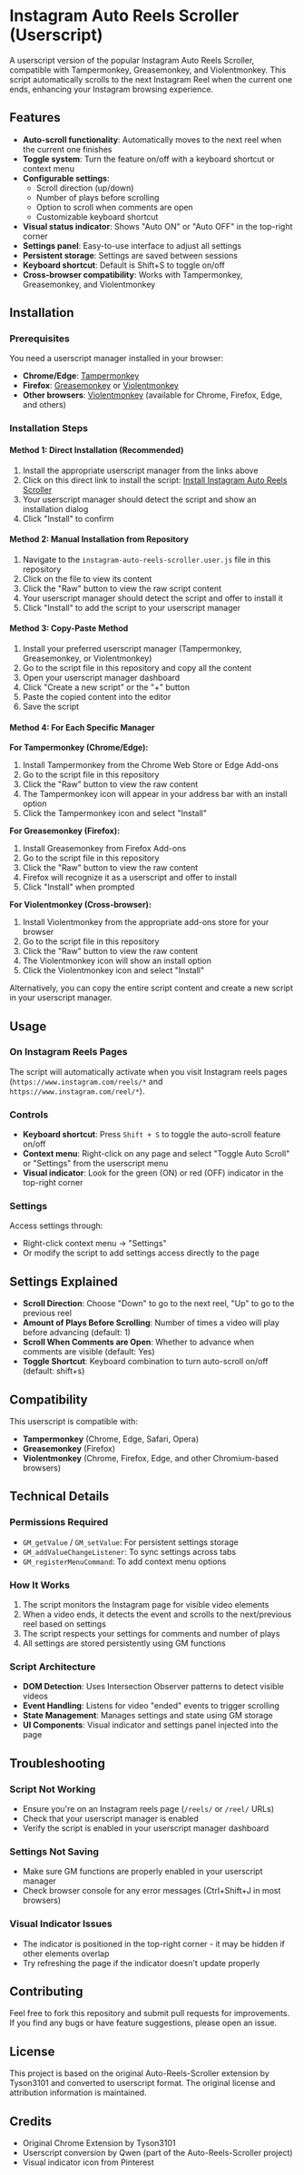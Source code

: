# Instagram Auto Reels Scroller (Userscript)

A userscript version of the popular Instagram Auto Reels Scroller, compatible with Tampermonkey, Greasemonkey, and Violentmonkey. This script automatically scrolls to the next Instagram Reel when the current one ends, enhancing your Instagram browsing experience.

## Features

- **Auto-scroll functionality**: Automatically moves to the next reel when the current one finishes
- **Toggle system**: Turn the feature on/off with a keyboard shortcut or context menu
- **Configurable settings**:
  - Scroll direction (up/down)
  - Number of plays before scrolling
  - Option to scroll when comments are open
  - Customizable keyboard shortcut
- **Visual status indicator**: Shows "Auto ON" or "Auto OFF" in the top-right corner
- **Settings panel**: Easy-to-use interface to adjust all settings
- **Persistent storage**: Settings are saved between sessions
- **Keyboard shortcut**: Default is Shift+S to toggle on/off
- **Cross-browser compatibility**: Works with Tampermonkey, Greasemonkey, and Violentmonkey

## Installation

### Prerequisites
You need a userscript manager installed in your browser:
- **Chrome/Edge**: [Tampermonkey](https://www.tampermonkey.net/)
- **Firefox**: [Greasemonkey](https://addons.mozilla.org/en-US/firefox/addon/greasemonkey/) or [Violentmonkey](https://addons.mozilla.org/en-US/firefox/addon/violentmonkey/)
- **Other browsers**: [Violentmonkey](https://violentmonkey.github.io/get-it/) (available for Chrome, Firefox, Edge, and others)

### Installation Steps

#### Method 1: Direct Installation (Recommended)
1. Install the appropriate userscript manager from the links above
2. Click on this direct link to install the script: 
   [Install Instagram Auto Reels Scroller](https://github.com/ShubhamJ010/Auto-Reels-Scroller/raw/refs/heads/main/instagram-auto-reels-scroller.user.js)
3. Your userscript manager should detect the script and show an installation dialog
4. Click "Install" to confirm

#### Method 2: Manual Installation from Repository
1. Navigate to the `instagram-auto-reels-scroller.user.js` file in this repository
2. Click on the file to view its content
3. Click the "Raw" button to view the raw script content
4. Your userscript manager should detect the script and offer to install it
5. Click "Install" to add the script to your userscript manager

#### Method 3: Copy-Paste Method
1. Install your preferred userscript manager (Tampermonkey, Greasemonkey, or Violentmonkey)
2. Go to the script file in this repository and copy all the content
3. Open your userscript manager dashboard
4. Click "Create a new script" or the "+" button
5. Paste the copied content into the editor
6. Save the script

#### Method 4: For Each Specific Manager

**For Tampermonkey (Chrome/Edge):**
1. Install Tampermonkey from the Chrome Web Store or Edge Add-ons
2. Go to the script file in this repository
3. Click the "Raw" button to view the raw content
4. The Tampermonkey icon will appear in your address bar with an install option
5. Click the Tampermonkey icon and select "Install"

**For Greasemonkey (Firefox):**
1. Install Greasemonkey from Firefox Add-ons
2. Go to the script file in this repository
3. Click the "Raw" button to view the raw content
4. Firefox will recognize it as a userscript and offer to install
5. Click "Install" when prompted

**For Violentmonkey (Cross-browser):**
1. Install Violentmonkey from the appropriate add-ons store for your browser
2. Go to the script file in this repository
3. Click the "Raw" button to view the raw content
4. The Violentmonkey icon will show an install option
5. Click the Violentmonkey icon and select "Install"

Alternatively, you can copy the entire script content and create a new script in your userscript manager.

## Usage

### On Instagram Reels Pages
The script will automatically activate when you visit Instagram reels pages (`https://www.instagram.com/reels/*` and `https://www.instagram.com/reel/*`).

### Controls
- **Keyboard shortcut**: Press `Shift + S` to toggle the auto-scroll feature on/off
- **Context menu**: Right-click on any page and select "Toggle Auto Scroll" or "Settings" from the userscript menu
- **Visual indicator**: Look for the green (ON) or red (OFF) indicator in the top-right corner

### Settings
Access settings through:
- Right-click context menu → "Settings"
- Or modify the script to add settings access directly to the page

## Settings Explained

- **Scroll Direction**: Choose "Down" to go to the next reel, "Up" to go to the previous reel
- **Amount of Plays Before Scrolling**: Number of times a video will play before advancing (default: 1)
- **Scroll When Comments are Open**: Whether to advance when comments are visible (default: Yes)
- **Toggle Shortcut**: Keyboard combination to turn auto-scroll on/off (default: shift+s)

## Compatibility

This userscript is compatible with:
- **Tampermonkey** (Chrome, Edge, Safari, Opera)
- **Greasemonkey** (Firefox)
- **Violentmonkey** (Chrome, Firefox, Edge, and other Chromium-based browsers)

## Technical Details

### Permissions Required
- `GM_getValue` / `GM_setValue`: For persistent settings storage
- `GM_addValueChangeListener`: To sync settings across tabs
- `GM_registerMenuCommand`: To add context menu options

### How It Works
1. The script monitors the Instagram page for visible video elements
2. When a video ends, it detects the event and scrolls to the next/previous reel based on settings
3. The script respects your settings for comments and number of plays
4. All settings are stored persistently using GM functions

### Script Architecture
- **DOM Detection**: Uses Intersection Observer patterns to detect visible videos
- **Event Handling**: Listens for video "ended" events to trigger scrolling
- **State Management**: Manages settings and state using GM storage
- **UI Components**: Visual indicator and settings panel injected into the page

## Troubleshooting

### Script Not Working
- Ensure you're on an Instagram reels page (`/reels/` or `/reel/` URLs)
- Check that your userscript manager is enabled
- Verify the script is enabled in your userscript manager dashboard

### Settings Not Saving
- Make sure GM functions are properly enabled in your userscript manager
- Check browser console for any error messages (Ctrl+Shift+J in most browsers)

### Visual Indicator Issues
- The indicator is positioned in the top-right corner - it may be hidden if other elements overlap
- Try refreshing the page if the indicator doesn't update properly

## Contributing

Feel free to fork this repository and submit pull requests for improvements. If you find any bugs or have feature suggestions, please open an issue.

## License

This project is based on the original Auto-Reels-Scroller extension by Tyson3101 and converted to userscript format. The original license and attribution information is maintained.

## Credits

- Original Chrome Extension by Tyson3101
- Userscript conversion by Qwen (part of the Auto-Reels-Scroller project)
- Visual indicator icon from Pinterest
